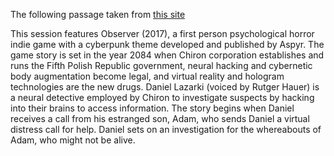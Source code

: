 The following passage taken from [this site](https://sites.google.com/view/eternalpolymath/game-studies/ethics-and-games-series)

This session features Observer (2017), a first person psychological horror indie game with a cyberpunk theme developed and published by Aspyr. The game story is set in the year 2084 when Chiron corporation establishes and runs the Fifth Polish Republic government, neural hacking and cybernetic body augmentation become legal, and virtual reality and hologram technologies are the new drugs. Daniel Lazarki (voiced by Rutger Hauer) is a neural detective employed by Chiron to investigate suspects by hacking into their brains to access information. The story begins when Daniel receives a call from his estranged son, Adam, who sends Daniel a virtual distress call for help. Daniel sets on an investigation for the whereabouts of Adam, who might not be alive.
